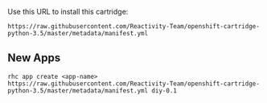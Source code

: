 Use this URL to install this cartridge:

    https://raw.githubusercontent.com/Reactivity-Team/openshift-cartridge-python-3.5/master/metadata/manifest.yml


## New Apps

```
rhc app create <app-name> https://raw.githubusercontent.com/Reactivity-Team/openshift-cartridge-python-3.5/master/metadata/manifest.yml diy-0.1
```
